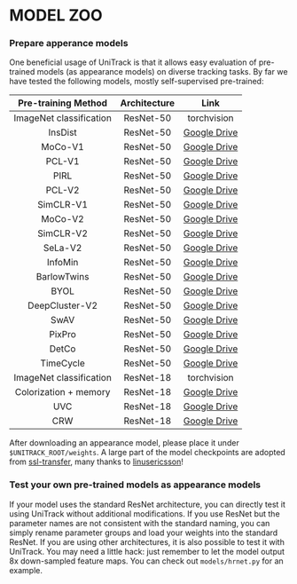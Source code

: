 # MODEL ZOO


### Prepare apperance models
One beneficial usage of UniTrack is that it allows easy evaluation of pre-trained models (as appearance models) on diverse tracking tasks. By far we have tested the following models, mostly self-supervised pre-trained:

| Pre-training Method | Architecture |Link | 
| :---: | :---: | :---: |
| ImageNet classification | ResNet-50 | torchvision |
| InsDist| ResNet-50 | [Google Drive](https://www.dropbox.com/sh/87d24jqsl6ra7t2/AACcsSIt1_Njv7GsmsuzZ6Sta/InsDis.pth)|
| MoCo-V1| ResNet-50 |[Google Drive](https://dl.fbaipublicfiles.com/moco/moco_checkpoints/moco_v1_200ep/moco_v1_200ep_pretrain.pth.tar)|
| PCL-V1| ResNet-50 |[Google Drive](https://storage.googleapis.com/sfr-pcl-data-research/PCL_checkpoint/PCL_v1_epoch200.pth.tar)|
| PIRL| ResNet-50 | [Google Drive](https://www.dropbox.com/sh/87d24jqsl6ra7t2/AADN4jKnvTI0U5oT6hTmQZz8a/PIRL.pth)|
| PCL-V2| ResNet-50 | [Google Drive](https://storage.googleapis.com/sfr-pcl-data-research/PCL_checkpoint/PCL_v2_epoch200.pth.tar)|
| SimCLR-V1| ResNet-50 |[Google Drive]()|
| MoCo-V2| ResNet-50 |[Google Drive](https://dl.fbaipublicfiles.com/moco/moco_checkpoints/moco_v2_800ep/moco_v2_800ep_pretrain.pth.tar)|
| SimCLR-V2| ResNet-50 |[Google Drive]()|
| SeLa-V2| ResNet-50 |[Google Drive](https://dl.fbaipublicfiles.com/deepcluster/selav2_400ep_pretrain.pth.tar)|
| InfoMin| ResNet-50 | [Google Drive](https://www.dropbox.com/sh/87d24jqsl6ra7t2/AAAzMTynP3Qc8mIE4XWkgILUa/InfoMin_800.pth)|
| BarlowTwins| ResNet-50 | [Google Drive](https://drive.google.com/file/d/1iXfAiAZP3Lrc-Hk4QHUzO-mk4M4fElQw/view?usp=sharing)|
| BYOL| ResNet-50 | [Google Drive](https://storage.googleapis.com/deepmind-byol/checkpoints/pretrain_res50x1.pkl)|
| DeepCluster-V2| ResNet-50 |[Google Drive](https://dl.fbaipublicfiles.com/deepcluster/deepclusterv2_800ep_pretrain.pth.tar)|
| SwAV| ResNet-50 |[Google Drive](https://dl.fbaipublicfiles.com/deepcluster/swav_800ep_pretrain.pth.tar)|
| PixPro| ResNet-50 |[Google Drive](https://drive.google.com/file/d/1u172sUx-kldPvrZzZxijciBHLMiSJp46/view?usp=sharing)|
| DetCo| ResNet-50 | [Google Drive](https://drive.google.com/file/d/1ahyX8HEbLUZXS-9Jr2GIMWDEZdqWe1GV/view?usp=sharing)|
| TimeCycle| ResNet-50 |[Google Drive](https://drive.google.com/file/d/1WUYLkfowJ853RG_9OhbrKpb3r-cc-cOA/view?usp=sharing)|
| ImageNet classification | ResNet-18 |torchvision|
| Colorization + memory| ResNet-18 | [Google Drive](https://drive.google.com/file/d/1gWPRgYH70t-9uwj0EId826ZxFdosbzQv/view?usp=sharing)|
| UVC| ResNet-18 |[Google Drive](https://drive.google.com/file/d/1nl0ehS8mvE5PUBOPLQSCWtrmFmS0-dPX/view?usp=sharing)|
| CRW| ResNet-18 |[Google Drive](https://drive.google.com/file/d/1C1ujnpFRijJqVD3PV7qzyYwGSWoS9fLb/view?usp=sharing)|

After downloading an appearance model, please place it under `$UNITRACK_ROOT/weights`. A large part of the model checkpoints are adopted from [ssl-transfer](https://github.com/linusericsson/ssl-transfer), many thanks to [linusericsson](https://github.com/linusericsson)!

### Test your own pre-trained models as appearance models
If your model uses the standard ResNet architecture, you can directly test it using UniTrack without additional modifications. If you use ResNet but the parameter names are not consistent with the standard naming, you can simply rename parameter groups and load your weights into the standard ResNet. If you are using other architectures, it is also possible to test it with UniTrack. You may need a little hack: just remember to let the model output 8x down-sampled feature maps. You can check out `models/hrnet.py` for an example. 
